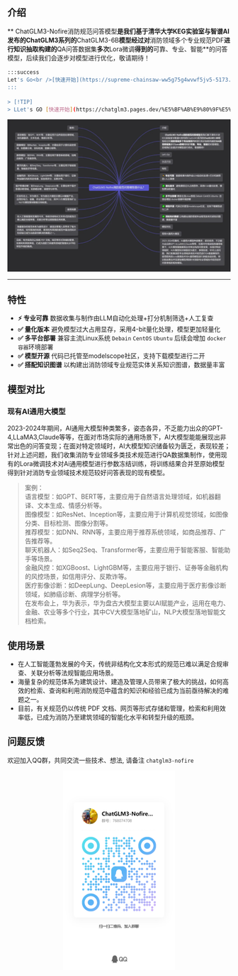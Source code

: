 <a name="61a3ec66"></a>
## 介绍

**     ChatGLM3-Nofire消防规范问答模型**是我们基于清华大学KEG实验室与智谱AI发布的ChatGLM3系列的**ChatGLM3-6B**模型经过对**消防领域多个专业规范PDF**进行知识抽取构建的**QA问答数据集**多次**Lora微调**得到的**可靠、专业、智能**的问答模型，后续我们会逐步对模型进行优化，敬请期待！
```bash
:::success
Let's Go<br />[快速开始](https://supreme-chainsaw-ww5g75g4wvwf5jv5-5173.app.github.dev/api-examples.html)
:::

> [!TIP]
> LLet's GO [快速开始](https://chatglm3.pages.dev/%E5%BF%AB%E9%80%9F%E5%BC%80%E5%A7%8B.html)
```
![ChatGLM3-Nofire消防规范问答模型是什么？.png](./public/ChatGLM3-Nofire消防规范问答模型是什么？%20(1).png)

---

<a name="c666ad11"></a>
## 特性

- **⚡️ 专业可靠**   数据收集与制作由LLM自动化处理+打分机制筛选+人工复查
- **✅ 量化版本** 避免模型过大占用显存，采用4-bit量化处理，模型更加轻量化
- **✅ 多平台部署** 兼容主流Linux系统 `Debain` `CentOS` `Ubuntu`  后续会增加 `docker容器`环境部署
- **✅ 模型开源**  代码已托管至modelscope社区，支持下载模型进行二开
- **✅ 搭配知识图谱** 以构建出消防领域专业规范实体关系知识图谱，数据量丰富

<a name="IlBHr"></a>
## 模型对比
<a name="rGd0l"></a>
### 现有AI通用大模型
2023-2024年期间，AI通用大模型种类繁多，姿态各异，不乏能力出众的GPT-4,LLaMA3,Claude等等，在面对市场实际的通用场景下，AI大模型能能展现出非常出色的问答变现；在面对特定领域时，AI大模型知识储备较为匮乏，表现较差；针对上述问题，我们收集消防专业领域多类技术规范进行QA数据集制作，使用现有的Lora微调技术对Ai通用模型进行参数冻结训练，将训练结果合并至原始模型得到针对消防专业领域技术规范较好问答表现的现有模型。<br />
>案例：<br /> 语言模型：如GPT、BERT等，主要应用于自然语言处理领域，如机器翻译、文本生成、情感分析等。 <br />图像模型：如ResNet、Inception等，主要应用于计算机视觉领域，如图像分类、目标检测、图像分割等。 <br />推荐模型：如DNN、RNN等，主要应用于推荐系统领域，如商品推荐、广告推荐等。 <br />聊天机器人：如Seq2Seq、Transformer等，主要应用于智能客服、智能助手等场景。 <br />金融风控：如XGBoost、LightGBM等，主要应用于银行、证券等金融机构的风控场景，如信用评分、反欺诈等。 <br />医疗影像诊断：如DeepLung、DeepLesion等，主要应用于医疗影像诊断领域，如肺癌诊断、病理学分析等。 <br />在发布会上，华为表示，华为盘古大模型主要以AI赋能产业，运用在电力、金融、农业等多个行业，其中CV大模型落地矿山，NLP大模型落地智能文档检索。 




<a name="hRfaZ"></a>
## 使用场景

- 在人工智能蓬勃发展的今天，传统非结构化文本形式的规范已难以满足合规审查、关联分析等法规智能应用场景。
- 海量复杂的规范体系为建筑设计、建造及管理人员带来了极大的挑战，如何高效的检索、查询和利用消防规范中蕴含的知识和经验已成为当前亟待解决的难题之一。
- 目前，有关规范仍以传统 PDF 文档、网页等形式存储和管理，检索和利用效率低，已成为消防乃至建筑领域的智能化水平和转型升级的瓶颈。

<!-- <a name="c182e73c"></a>
## 快速开始

只需二步，轻松搞定SSL证书自动续签。

<a name="1c4d5e8f"></a>
### 一、安装httpsok

登陆控制台 👉 👉 👉 [**获取token**](https://httpsok.com/?p=4c9n)

```bash
curl -s https://get.httpsok.com | bash -s 'your token'
```

安装成功后，脚本会自动检测一次系统中的`nginx`证书，并同步到控制台。

<a name="bd6d413d"></a>
### 二、DNS解析配置

**根据脚本运行的实际情况**，添对应的的DNS解析记录。[DNS解析配置参考](https://httpsok.com/doc/guide/dns.html)

![](https://httpsok.com/dassets/image-20240314024435126.png#id=j4GJ2&originHeight=444&originWidth=1504&originalType=binary&ratio=1&rotation=0&showTitle=false&status=done&style=none&title=)

<a name="669548cb"></a>
### 三、完成

没错，已经结束，SSL证书自动续签就这么简单。快登录 [**控制台**](https://httpsok.com/?p=4c9n) 查看自己的证书吧。

![](https://httpsok.com/dassets/image-20240422160902921.png#id=Fki2T&originHeight=1658&originWidth=2878&originalType=binary&ratio=1&rotation=0&showTitle=false&status=done&style=none&title=) -->

<a name="4cd514f9"></a>
## 问题反馈

欢迎加入QQ群，共同交流一些技术、想法, 请备注 `chatglm3-nofire`



<!-- ![](https://img-blog.csdnimg.cn/direct/e639420600c243a699e083f28f717a6d.jpeg) -->

<!-- ![](./public/qq.jpg) -->

<!-- <img width="168" src="https://httpsok.com/dassets/qrcode.png" alt="httpsok logo"> -->
<!-- 
<img src="/public/qq.jpg" alt="描述文字" style="width: 50%; height: 50%; > -->

<!-- <img src="/public/qq.jpg" alt="描述文字" width="500" height="300",> -->

<!-- <img src="/public/qq.jpg" alt="描述文字" width="500" height="300" style="display: block; margin-left: auto; margin-right: auto;"> -->

<div style="display: flex; justify-content: center; align-items: center;">
  <img src="/public/qq.jpg" alt="描述文字" style="width: 50%; height: 20%; ">
</div>